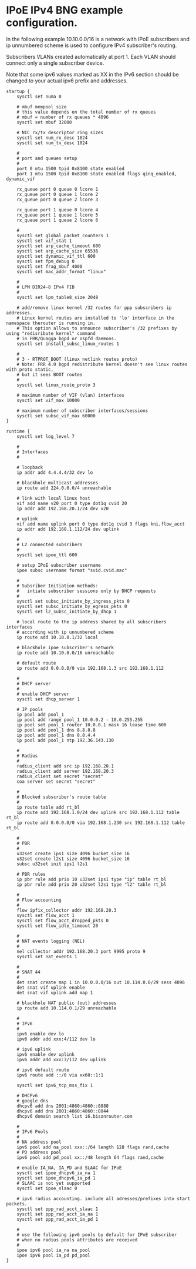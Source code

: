 # IPoE IPv4 BNG example configuration.
  
In the following example 10.10.0.0/16 is a network with IPoE subscribers
and ip unnumbered scheme is used to configure IPv4 subscriber's routing.

Subscribers VLANs created automatically at port 1.
Each VLAN should connect only a single subscriber device.

Note that some ipv6 values marked as XX in the IPv6 section should be changed to your actual 
ipv6 prefix and addresses.

	startup {
		sysctl set numa 0

		# mbuf mempool size
		# this value depends on the total number of rx queues
		# mbuf = number of rx queues * 4096
		sysctl set mbuf 32000

		# NIC rx/tx descriptor ring sizes
		sysctl set num_rx_desc 1024
		sysctl set num_tx_desc 1024

		#
		# port and queues setup
		#
		port 0 mtu 1500 tpid 0x8100 state enabled
		port 1 mtu 1500 tpid 0x8100 state enabled flags qinq_enabled, dynamic_vif

		rx_queue port 0 queue 0 lcore 1
		rx_queue port 0 queue 1 lcore 2
		rx_queue port 0 queue 2 lcore 3

		rx_queue port 1 queue 0 lcore 4
		rx_queue port 1 queue 1 lcore 5
		rx_queue port 1 queue 2 lcore 6

		#
		sysctl set global_packet_counters 1
		sysctl set vif_stat 1
		sysctl set arp_cache_timeout 600
		sysctl set arp_cache_size 65536
		sysctl set dynamic_vif_ttl 600
		sysctl set fpm_debug 0
		sysctl set frag_mbuf 4000
		sysctl set mac_addr_format "linux"

		#
		# LPM DIR24-8 IPv4 FIB
		#
		sysctl set lpm_table8_size 2048	  

		# add/remove linux kernel /32 routes for ppp subscribers ip addresses.
		# Linux kernel routes are installed to 'lo' interface in the namespace therouter is running in.
		# This option allows to announce subscriber's /32 prefixes by using "redisribute kernel" command
		# in FRR/Quagga bgpd or ospfd daemons. 	  
		sysctl set install_subsc_linux_routes 1

		#
		# 3 - RTPROT_BOOT (linux netlink routes proto) 
		# Note: FRR 4.0 bgpd redistribute kernel doesn't see linux routes with proto static,
		# but it sees BOOT routes
		#
		sysctl set linux_route_proto 3

		# maximum number of VIF (vlan) interfaces
		sysctl set vif_max 10000

		# maximum number of subscriber interfaces/sessions
		sysctl set subsc_vif_max 60000
	}

	runtime {
		sysctl set log_level 7

		#
		# Interfaces
		#

		# loopback
		ip addr add 4.4.4.4/32 dev lo

		# blackhole multicast addresses
		ip route add 224.0.0.0/4 unreachable

		# link with local linux host
		vif add name v20 port 0 type dot1q cvid 20
		ip addr add 192.168.20.1/24 dev v20

		# uplink
		vif add name uplink port 0 type dot1q cvid 3 flags kni,flow_acct
		ip addr add 192.168.1.112/24 dev uplink

		#
		# L2 connected subsribers
		#
		sysctl set ipoe_ttl 600

		# setup IPoE subscriber username
		ipoe subsc username format "svid.cvid.mac"

		#
		# Subsriber Initiation methods: 
		#   intiate subscriber sessions only by DHCP requests
		#
		sysctl set subsc_initiate_by_ingress_pkts 0
		sysctl set subsc_initiate_by_egress_pkts 0
		sysctl set l2_subsc_initiate_by_dhcp 1

		# local route to the ip address shared by all subscribers interfaces
		# according with ip unnumbered scheme
		ip route add 10.10.0.1/32 local

		# blackhole ipoe subscriber's network
		ip route add 10.10.0.0/16 unreachable  

		# default route
		ip route add 0.0.0.0/0 via 192.168.1.3 src 192.168.1.112

		#
		# DHCP server
		#
		# enable DHCP server
		sysctl set dhcp_server 1

		# IP pools
		ip pool add pool_1
		ip pool add range pool_1 10.0.0.2 - 10.0.255.255
		ip pool set pool_1 router 10.0.0.1 mask 16 lease time 600
		ip pool add pool_1 dns 8.8.8.8
		ip pool add pool_1 dns 8.8.4.4
		ip pool add pool_1 ntp 192.36.143.130

		#
		# Radius
		#
		radius_client add src ip 192.168.20.1
		radius_client add server 192.168.20.3
		radius_client set secret "secret"
		coa server set secret "secret"

		#
		# Blocked subscriber's route table
		#
		ip route table add rt_bl
		ip route add 192.168.1.0/24 dev uplink src 192.168.1.112 table rt_bl
		ip route add 0.0.0.0/0 via 192.168.1.230 src 192.168.1.112 table rt_bl

		#
		# PBR
		#
		u32set create ips1 size 4096 bucket_size 16
		u32set create l2s1 size 4096 bucket_size 16
		subsc u32set init ips1 l2s1

		# PBR rules
		ip pbr rule add prio 10 u32set ips1 type "ip" table rt_bl
		ip pbr rule add prio 20 u32set l2s1 type "l2" table rt_bl

		#
		# Flow accounting
		#
		flow ipfix_collector addr 192.168.20.3
		sysctl set flow_acct 1
		sysctl set flow_acct_dropped_pkts 0
		sysctl set flow_idle_timeout 20  

		#
		# NAT events logging (NEL)
		#
		nel collector addr 192.168.20.3 port 9995 proto 9
		sysctl set nat_events 1  

		#
		# SNAT 44
		#
		det snat create map 1 in 10.0.0.0/16 out 10.114.0.0/29 sess 4096
		det snat vif uplink enable
		det snat vif uplink add map 1  

		# blackhole NAT public (out) addresses
		ip route add 10.114.0.1/29 unreachable

		#
		# IPv6
		#
		ipv6 enable dev lo
		ipv6 addr add xxx:4/112 dev lo

		# ipv6 uplink
		ipv6 enable dev uplink
		ipv6 addr add xxx:3/112 dev uplink

		# ipv6 default route
		ipv6 route add ::/0 via xx60::1:1

		sysctl set ipv6_tcp_mss_fix 1

		# DHCPv6	  
		# google dns
		dhcpv6 add dns 2001:4860:4860::8888
		dhcpv6 add dns 2001:4860:4860::8844
		dhcpv6 domain search list i6.bisonrouter.com

		#
		# IPv6 Pools
		#
		# NA address pool
		ipv6 pool add na_pool xxx::/64 length 128 flags rand,cache
		# PD address pool
		ipv6 pool add pd_pool xx::/48 length 64 flags rand,cache

		# enable IA_NA, IA_PD and SLAAC for IPoE
		sysctl set ipoe_dhcpv6_ia_na 1
		sysctl set ipoe_dhcpv6_ia_pd 1
		# SLAAC is not yet supported
		sysctl set ipoe_slaac 0

		# ipv6 radius accounting. include all adresses/prefixes into start packets.
		sysctl set ppp_rad_acct_slaac 1
		sysctl set ppp_rad_acct_ia_na 1
		sysctl set ppp_rad_acct_ia_pd 1	  

		#
		# use the following ipv6 pools by default for IPoE subscriber
		# when no radius pools attributes are received
		# 
		ipoe ipv6 pool ia_na na_pool
		ipoe ipv6 pool ia_pd pd_pool
	}

